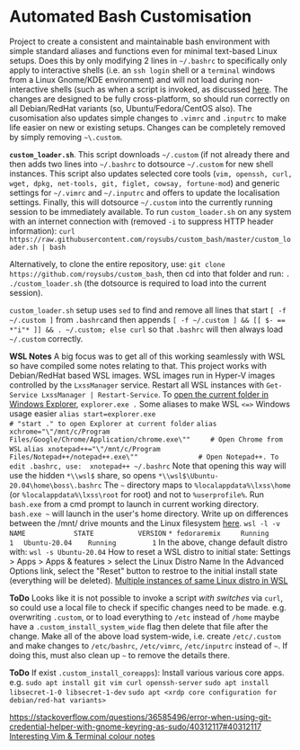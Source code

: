 # Automated Bash Customisation

Project to create a consistent and maintainable bash environment with simple standard aliases and functions even for minimal text-based Linux setups. Does this by only modifying 2 lines in `~/.bashrc` to specifically only apply to interactive shells (i.e. an `ssh login` shell or a `terminal` windows from a Linux Gnome/KDE environment) and will not load during non-interactive shells (such as when a script is invoked, as discussed [here](https://askubuntu.com/questions/1293474/which-bash-profile-file-should-i-use-for-each-scenario/1293679#1293679). The changes are designed to be fully cross-platform, so should run correctly on all Debian/RedHat variants (so, Ubuntu/Fedora/CentOS also). The cusomisation also updates simple changes to `.vimrc` and `.inputrc` to make life easier on new or existing setups. Changes can be completely removed by simply removing `~\.custom`.

**`custom_loader.sh`**. This script downloads `~/.custom` (if not already there and then adds two lines into `~/.bashrc` to dotsource `~/.custom` for new shell instances. This script also updates selected core tools (`vim, openssh, curl, wget, dpkg, net-tools, git, figlet, cowsay, fortune-mod`) and generic settings for `~/.vimrc` and `~/.inputrc` and offers to update the localisation settings. Finally, this will dotsource `~/.custom` into the currently running session to be immediately available. To run `custom_loader.sh` on any system with an internet connection with (removed `-i` to suppress HTTP header information):
`curl https://raw.githubusercontent.com/roysubs/custom_bash/master/custom_loader.sh | bash`

Alternatively, to clone the entire repository, use: `git clone https://github.com/roysubs/custom_bash`, then cd into that folder and run: `. ./custom_loader.sh` (the dotsource is required to load into the current session).

`custom_loader.sh` setup uses `sed` to find and remove all lines that start `[ -f ~/.custom ]` from `.bashrc`and then appends `[ -f ~/.custom ] && [[ $- == *"i"* ]] && . ~/.custom; else curl` so that `.bashrc` will then always load `~/.custom` correctly.

**WSL Notes** A big focus was to get all of this working seamlessly with WSL so have compiled some notes relating to that. This project works with Debian/RedHat based WSL images. WSL images run in Hyper-V images controlled by the `LxssManager` service. Restart all WSL instances with `Get-Service LxssManager | Restart-Service`. To [open the current folder in Windows Explorer](https://superuser.com/questions/1338991/how-to-open-windows-explorer-from-current-working-directory-of-wsl-shell#1385493), `explorer.exe .`
Some aliases to make WSL `<=>` Windows usage easier
`alias start=explorer.exe                                                          # "start ." to open Explorer at current folder`
`alias xchrome="\"/mnt/c/Program Files/Google/Chrome/Application/chrome.exe\""     # Open Chrome from WSL`
`alias xnotepad++="\"/mnt/c/Program Files/Notepad++/notepad++.exe\""               # Open Notepad++. To edit .bashrc, use:  xnotepad++ ~/.bashrc`
Note that opening this way will use the hidden `*\\wsl$` share, so opens `*\\wsl$\Ubuntu-20.04\home\boss\.bashrc`
The `~` directory maps to `%localappdata%\lxss\home` (or `%localappdata%\lxss\root` for root) and not to `%userprofile%`.
Run `bash.exe` from a cmd prompt to launch in current working directory. `bash.exe ~` will launch in the user's home directory.
Write up on differences between the /mnt/ drive mounts and the Linux filesystem [here](https://github.com/microsoft/WSL/issues/87#issuecomment-214567251).
`wsl -l -v`
`  NAME            STATE           VERSION`
`* fedoraremix     Running         1`
`  Ubuntu-20.04    Running         1`
In the above, change default distro with: `wsl -s Ubuntu-20.04`
How to reset a WSL distro to initial state: Settings > Apps > Apps & features > select the Linux Distro Name
In the Advanced Options link, select the "Reset" button to restroe to the initial install state (everything will be deleted).
[Multiple instances of same Linux distro in WSL](https://medium.com/swlh/why-you-should-use-multiple-instances-of-same-linux-distro-on-wsl-windows-10-f6f140f8ed88)

**ToDo** Looks like it is not possible to invoke a script *with switches* via `curl`, so could use a local file to check if specific changes need to be made. e.g. overwriting `.custom`, or to load everything to `/etc` instead of `/home` maybe have a `.custom_install_system_wide` flag then delete that file after the change. Make all of the above load system-wide, i.e. create `/etc/.custom` and make changes to `/etc/bashrc`, `/etc/vimrc`, `/etc/inputrc` instead of `~`. If doing this, must also clean up `~` to remove the details there.

**ToDo** If exist `.custom_install_coreapps`): Install various various core apps. e.g.
`sudo apt install git vim curl openssh-server`
`sudo apt install libsecret-1-0 libsecret-1-dev`
`sudo apt <xrdp core configuration for debian/red-hat variants>`

https://stackoverflow.com/questions/36585496/error-when-using-git-credential-helper-with-gnome-keyring-as-sudo/40312117#40312117
[Interesting Vim & Terminal colour notes](https://medium.com/@gillicarmon/create-color-scheme-for-vim-335e842e29ea)
